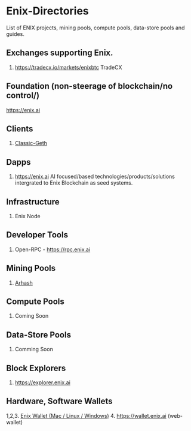 # Enix-Directories
List of ENIX projects, mining pools, compute pools, data-store pools and guides.

## Exchanges supporting Enix.
1. https://tradecx.io/markets/enixbtc TradeCX 

## Foundation (non-steerage of blockchain/no control/)
https://enix.ai

## Clients
1. [Classic-Geth](https://github.com/Enix-Blockchain-Element/go-enix/releases)

## Dapps
1. https://enix.ai AI focused/based technologies/products/solutions intergrated to Enix Blockchain as seed systems.

## Infrastructure
1. Enix Node

## Developer Tools
1. Open-RPC - https://rpc.enix.ai 

## Mining Pools
1. [Arhash](http://enix.arhash.xyz)

## Compute Pools
1. Coming Soon

## Data-Store Pools
1. Comming Soon

## Block Explorers
1. https://explorer.enix.ai 

## Hardware, Software Wallets
1,2,3. [Enix Wallet (Mac / Linux / Windows)](https://github.com/Enix-Blockchain-Element/desktop-wallet/releases)
4. https://wallet.enix.ai (web-wallet)

